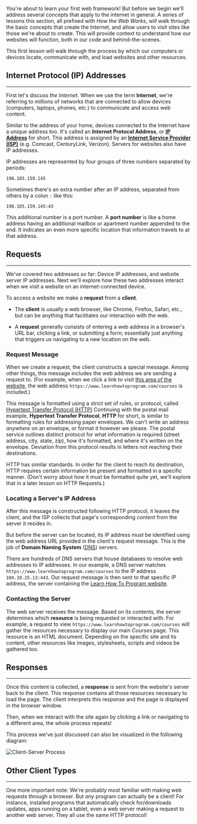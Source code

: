 You're about to learn your first web framework! But before we begin we'll address several concepts that apply to the internet in general. A series of lessons this section, all prefixed with _How the Web Works_, will walk through the basic concepts that create the Internet, and allow users to visit sites like those we're about to create. This will provide context to understand how our websites will function, both in our code and behind-the-scenes.

This first lesson will walk through the process by which our computers or devices locate, communicate with, and load websites and other resources.

## Internet Protocol (IP) Addresses
---

First let's discuss _the Internet_. When we use the term **Internet**, we're referring to millions of networks that are connected to allow devices (computers, laptops, phones, etc.) to communicate and access web content.

Similar to the address of your home, devices connected to the Internet have a unique address too. It's called an **Internet Protocol Address**, or [**IP Address**](https://en.wikipedia.org/wiki/IP_address) for short. This address is assigned by an [**Internet Service Provider (ISP)**](https://en.wikipedia.org/wiki/Internet_service_provider) (e.g. Comcast, CenturyLink, Verizon). Servers for websites also have IP addresses.

IP addresses are represented by four groups of three numbers separated by periods:

```
198.185.159.145
```

Sometimes there's an extra number after an IP address, separated from others by a colon `:` like this:

```
198.185.159.145:43
```

This additional number is a port number. A **port number** is like a home address having an additional mailbox or apartment number appended to the end. It indicates an even more specific location that information travels to at that address.

## Requests
---

We've covered two addresses so far: Device IP addresses, and website server IP addresses. Next we'll explore how these two addresses interact when we visit a website on an internet-connected device.

To access a website we make a **request** from a **client**.

* The **client** is usually a web browser, like Chrome, Firefox, Safari, etc., but can be anything that facilitates our interaction with the web.

* A **request** generally consists of entering a web address in a browser's URL bar, clicking a link, or submitting a form; essentially just anything that triggers us navigating to a new location on the web.

### Request Message

When we create a request, the client constructs a special message. Among other things, this message includes the web address we are sending a request to. (For example, when we click a link to visit [this area of the website](https://new.learnhowtoprogram.com/courses), the web address `https://www.learnhowtoprogram.com/courses` is included.)

This message is formatted using a strict set of rules, or protocol, called [Hypertext Transfer Protocol (HTTP)](https://en.wikipedia.org/wiki/Hypertext_Transfer_Protocol) Continuing with the postal mail example, **Hypertext Transfer Protocol**, **HTTP** for short, is similar to formatting rules for addressing paper envelopes. We can't write an address _anywhere_ on an envelope, or format it however we please. The postal service outlines distinct protocol for what information is required (street address, city, state, zip), how it's formatted, and where it's written on the envelope. Deviation from this protocol results in letters not reaching their destinations.

HTTP has similar standards. In order for the client to reach its destination, HTTP requires certain information be present and formatted in a specific manner. (Don't worry about _how_ it must be formatted quite yet, we'll explore that in a later lesson on HTTP Requests.)

### Locating a Server's IP Address

After this message is constructed following HTTP protocol, it leaves the client, and the ISP collects that page's corresponding content from the server it resides in.

But before the server can be located, its IP address must be identified using the web address URL provided in the client's request message. This is the job of **Domain Naming System** ([DNS](https://en.wikipedia.org/wiki/Domain_Name_System)) servers.

There are hundreds of DNS servers that house databases to resolve web addresses to IP addresses. In our example, a DNS server matches `https://www.learnhowtoprogram.com/courses` to the IP address `104.28.25.13:443`. Our request message is then sent to that specific IP address, the server containing the [Learn How To Program website](https://www.learnhowtoprogram.com).

### Contacting the Server

The web server receives the message. Based on its contents, the server determines which **resource** is being requested or interacted with. For example, a request to view `https://www.learnhowtoprogram.com/courses` will gather the resources necessary to display our main _Courses_ page. This resource is an HTML document. Depending on the specific site and its content, other resources like images, stylesheets, scripts and videos be gathered too.

## Responses
---

Once this content is collected, a **response** is sent from the website's server back to the client. This response contains all those resources necessary to load the page. The client interprets this response and the page is displayed in the browser window.

Then, when we interact with the site again by clicking a link or navigating to a different area, the whole process repeats!

This process we've just discussed can also be visualized in the following diagram:

![Client-Server Process](https://learnhowtoprogram.s3.us-west-2.amazonaws.com/SHARED/web-clients-and-servers/Web+Clients+and+Servers+Diagram.png)

## Other Client Types
---

One more important note: We're probably most familiar with making web requests through a browser. But _any_ program can actually be a client! For instance, installed programs that automatically check for/downloads updates, apps running on a tablet, even a web server making a request to another web server. They all use the same HTTP protocol!
